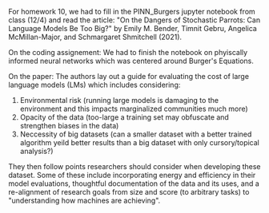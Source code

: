 For homework 10, we had to fill in the PINN_Burgers jupyter notebook from class (12/4) and read the article: "On the Dangers of Stochastic Parrots: Can Language Models Be Too Big?" by Emily M. Bender, Timnit Gebru, Angelica McMillan-Major, and Schmargaret Shmitchell (2021). 

On the coding assignement: We had to finish the notebook on phyiscally informed neural networks which was centered around Burger's Equations.

On the paper: The authors lay out a guide for evaluating the cost of large language models (LMs) which includes considering:
1. Environmental risk (running large models is damaging to the environment and this impacts marginalized communities much more)
2. Opacity of the data (too-large a training set may obfuscate and strengthen biases in the data)
3. Neccessity of big datasets (can a smaller dataset with a better trained algorithm yeild better results than a big dataset with only cursory/topical analysis?)

They then follow points researchers should consider when developing these dataset. Some of these include incorporating energy and efficiency in their model evaluations, thoughtful documentation of the data and its uses, and a re-alignment of research goals from size and score (to arbitrary tasks) to "understanding how machines are achieving".
